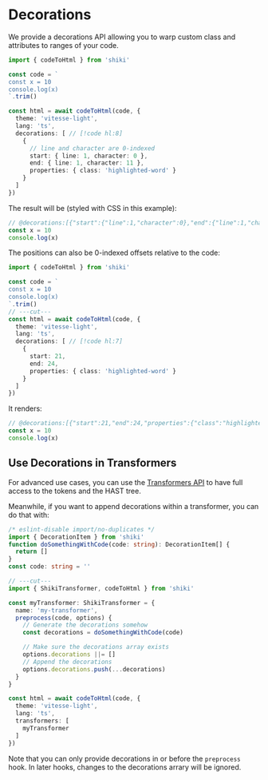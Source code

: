 # Decorations

We provide a decorations API allowing you to warp custom class and attributes to ranges of your code.

```ts twoslash
import { codeToHtml } from 'shiki'

const code = `
const x = 10
console.log(x)
`.trim()

const html = await codeToHtml(code, {
  theme: 'vitesse-light',
  lang: 'ts',
  decorations: [ // [!code hl:8]
    {
      // line and character are 0-indexed
      start: { line: 1, character: 0 },
      end: { line: 1, character: 11 },
      properties: { class: 'highlighted-word' }
    }
  ]
})
```

The result will be (styled with CSS in this example):

```ts
// @decorations:[{"start":{"line":1,"character":0},"end":{"line":1,"character":11},"properties":{"class":"highlighted-word"}}]
const x = 10
console.log(x)
```

The positions can also be 0-indexed offsets relative to the code:

```ts twoslash
import { codeToHtml } from 'shiki'

const code = `
const x = 10
console.log(x)
`.trim()
// ---cut---
const html = await codeToHtml(code, {
  theme: 'vitesse-light',
  lang: 'ts',
  decorations: [ // [!code hl:7]
    {
      start: 21,
      end: 24,
      properties: { class: 'highlighted-word' }
    }
  ]
})
```

It renders:

```ts
// @decorations:[{"start":21,"end":24,"properties":{"class":"highlighted-word"}}]
const x = 10
console.log(x)
```

## Use Decorations in Transformers

For advanced use cases, you can use the [Transformers API](./transformers.md) to have full access to the tokens and the HAST tree.

Meanwhile, if you want to append decorations within a transformer, you can do that with:

```ts twoslash
/* eslint-disable import/no-duplicates */
import { DecorationItem } from 'shiki'
function doSomethingWithCode(code: string): DecorationItem[] {
  return []
}
const code: string = ''

// ---cut---
import { ShikiTransformer, codeToHtml } from 'shiki'

const myTransformer: ShikiTransformer = {
  name: 'my-transformer',
  preprocess(code, options) {
    // Generate the decorations somehow
    const decorations = doSomethingWithCode(code)

    // Make sure the decorations array exists
    options.decorations ||= []
    // Append the decorations
    options.decorations.push(...decorations)
  }
}

const html = await codeToHtml(code, {
  theme: 'vitesse-light',
  lang: 'ts',
  transformers: [
    myTransformer
  ]
})
```

Note that you can only provide decorations in or before the `preprocess` hook. In later hooks, changes to the decorations arrary will be ignored.
